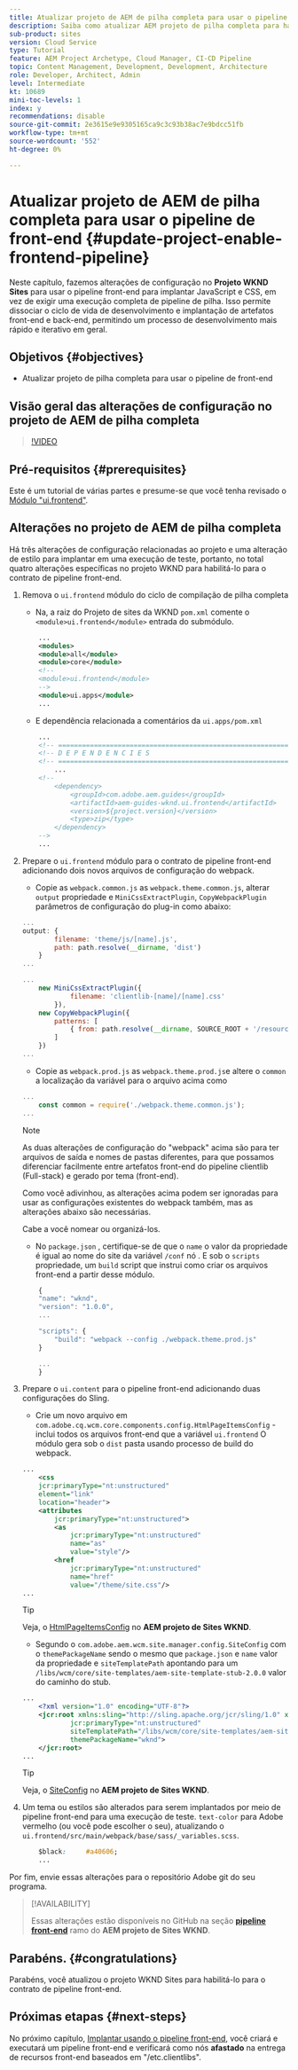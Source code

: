 ```yaml
---
title: Atualizar projeto de AEM de pilha completa para usar o pipeline de front-end
description: Saiba como atualizar AEM projeto de pilha completa para habilitá-lo para o pipeline front-end, de modo que ele apenas crie e implante os artefatos front-end.
sub-product: sites
version: Cloud Service
type: Tutorial
feature: AEM Project Archetype, Cloud Manager, CI-CD Pipeline
topic: Content Management, Development, Development, Architecture
role: Developer, Architect, Admin
level: Intermediate
kt: 10689
mini-toc-levels: 1
index: y
recommendations: disable
source-git-commit: 2e3615e9e9305165ca9c3c93b38ac7e9bdcc51fb
workflow-type: tm+mt
source-wordcount: '552'
ht-degree: 0%

---
```



# Atualizar projeto de AEM de pilha completa para usar o pipeline de front-end {#update-project-enable-frontend-pipeline}

Neste capítulo, fazemos alterações de configuração no __Projeto WKND Sites__ para usar o pipeline front-end para implantar JavaScript e CSS, em vez de exigir uma execução completa de pipeline de pilha. Isso permite dissociar o ciclo de vida de desenvolvimento e implantação de artefatos front-end e back-end, permitindo um processo de desenvolvimento mais rápido e iterativo em geral.

## Objetivos {#objectives}

* Atualizar projeto de pilha completa para usar o pipeline de front-end

## Visão geral das alterações de configuração no projeto de AEM de pilha completa

>[!VIDEO](https://video.tv.adobe.com/v/3409419/)

## Pré-requisitos {#prerequisites}

Este é um tutorial de várias partes e presume-se que você tenha revisado o [Módulo &quot;ui.frontend&quot;](./review-uifrontend-module.md).


## Alterações no projeto de AEM de pilha completa

Há três alterações de configuração relacionadas ao projeto e uma alteração de estilo para implantar em uma execução de teste, portanto, no total quatro alterações específicas no projeto WKND para habilitá-lo para o contrato de pipeline front-end.

1. Remova o `ui.frontend` módulo do ciclo de compilação de pilha completa

   * Na, a raiz do Projeto de sites da WKND `pom.xml` comente o `<module>ui.frontend</module>` entrada do submódulo.

   ```xml
       ...
       <modules>
       <module>all</module>
       <module>core</module>
       <!--
       <module>ui.frontend</module>
       -->                
       <module>ui.apps</module>
       ...
   ```

   * E dependência relacionada a comentários da `ui.apps/pom.xml`

   ```xml
       ...
       <!-- ====================================================================== -->
       <!-- D E P E N D E N C I E S                                                -->
       <!-- ====================================================================== -->
           ...
       <!--
           <dependency>
               <groupId>com.adobe.aem.guides</groupId>
               <artifactId>aem-guides-wknd.ui.frontend</artifactId>
               <version>${project.version}</version>
               <type>zip</type>
           </dependency>
       -->    
       ...
   ```

1. Prepare o `ui.frontend` módulo para o contrato de pipeline front-end adicionando dois novos arquivos de configuração do webpack.

   * Copie as `webpack.common.js` as `webpack.theme.common.js`, alterar `output` propriedade e `MiniCssExtractPlugin`, `CopyWebpackPlugin` parâmetros de configuração do plug-in como abaixo:

   ```javascript
   ...
   output: {
           filename: 'theme/js/[name].js', 
           path: path.resolve(__dirname, 'dist')
       }
   ...
   
   ...
       new MiniCssExtractPlugin({
               filename: 'clientlib-[name]/[name].css'
           }),
       new CopyWebpackPlugin({
           patterns: [
               { from: path.resolve(__dirname, SOURCE_ROOT + '/resources'), to: './clientlib-site' }
           ]
       })
   ...
   ```

   * Copie as `webpack.prod.js` as `webpack.theme.prod.js`e altere o `common` a localização da variável para o arquivo acima como

   ```javascript
   ...
       const common = require('./webpack.theme.common.js');
   ...
   ```

   >[!NOTE]
   >
   >As duas alterações de configuração do &quot;webpack&quot; acima são para ter arquivos de saída e nomes de pastas diferentes, para que possamos diferenciar facilmente entre artefatos front-end do pipeline clientlib (Full-stack) e gerado por tema (front-end).
   >
   >Como você adivinhou, as alterações acima podem ser ignoradas para usar as configurações existentes do webpack também, mas as alterações abaixo são necessárias.
   >
   >Cabe a você nomear ou organizá-los.


   * No `package.json` , certifique-se de que o  `name` o valor da propriedade é igual ao nome do site da variável `/conf` nó . E sob o `scripts` propriedade, um `build` script que instrui como criar os arquivos front-end a partir desse módulo.

   ```javascript
       {
       "name": "wknd",
       "version": "1.0.0",
       ...
   
       "scripts": {
           "build": "webpack --config ./webpack.theme.prod.js"
       }
   
       ...
       }
   ```

1. Prepare o `ui.content` para o pipeline front-end adicionando duas configurações do Sling.

   * Crie um novo arquivo em `com.adobe.cq.wcm.core.components.config.HtmlPageItemsConfig` - inclui todos os arquivos front-end que a variável `ui.frontend` O módulo gera sob o `dist` pasta usando processo de build do webpack.

   ```xml
   ...
       <css
       jcr:primaryType="nt:unstructured"
       element="link"
       location="header">
       <attributes
           jcr:primaryType="nt:unstructured">
           <as
               jcr:primaryType="nt:unstructured"
               name="as"
               value="style"/>
           <href
               jcr:primaryType="nt:unstructured"
               name="href"
               value="/theme/site.css"/>
   ...
   ```

   >[!TIP]
   >
   >    Veja, o [HtmlPageItemsConfig](https://github.com/adobe/aem-guides-wknd/blob/feature/frontend-pipeline/ui.content/src/main/content/jcr_root/conf/wknd/_sling_configs/com.adobe.cq.wcm.core.components.config.HtmlPageItemsConfig/.content.xml) no __AEM projeto de Sites WKND__.


   * Segundo o `com.adobe.aem.wcm.site.manager.config.SiteConfig` com o `themePackageName` sendo o mesmo que `package.json` e `name` valor da propriedade e `siteTemplatePath` apontando para um `/libs/wcm/core/site-templates/aem-site-template-stub-2.0.0` valor do caminho do stub.

   ```xml
   ...
       <?xml version="1.0" encoding="UTF-8"?>
       <jcr:root xmlns:sling="http://sling.apache.org/jcr/sling/1.0" xmlns:jcr="http://www.jcp.org/jcr/1.0" xmlns:nt="http://www.jcp.org/jcr/nt/1.0"
               jcr:primaryType="nt:unstructured"
               siteTemplatePath="/libs/wcm/core/site-templates/aem-site-template-stub-2.0.0"
               themePackageName="wknd">
       </jcr:root>
   ...
   ```

   >[!TIP]
   >
   >    Veja, o [SiteConfig](https://github.com/adobe/aem-guides-wknd/blob/feature/frontend-pipeline/ui.content/src/main/content/jcr_root/conf/wknd/_sling_configs/com.adobe.aem.wcm.site.manager.config.SiteConfig/.content.xml) no __AEM projeto de Sites WKND__.

1. Um tema ou estilos são alterados para serem implantados por meio de pipeline front-end para uma execução de teste. `text-color` para Adobe vermelho (ou você pode escolher o seu), atualizando o `ui.frontend/src/main/webpack/base/sass/_variables.scss`.

   ```css
       $black:     #a40606;
       ...
   ```

Por fim, envie essas alterações para o repositório Adobe git do seu programa.


>[!AVAILABILITY]
>
> Essas alterações estão disponíveis no GitHub na seção [__pipeline front-end__](https://github.com/adobe/aem-guides-wknd/tree/feature/frontend-pipeline) ramo do __AEM projeto de Sites WKND__.


## Parabéns.  {#congratulations}

Parabéns, você atualizou o projeto WKND Sites para habilitá-lo para o contrato de pipeline front-end.

## Próximas etapas {#next-steps}

No próximo capítulo, [Implantar usando o pipeline front-end](create-frontend-pipeline.md), você criará e executará um pipeline front-end e verificará como nós __afastado__ na entrega de recursos front-end baseados em &quot;/etc.clientlibs&quot;.
